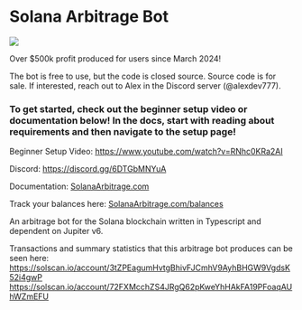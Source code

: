 # Solana Arbitrage Bot
[![](https://dcbadge.limes.pink/api/server/6DTGbMNYuA)](https://discord.gg/6DTGbMNYuA)

Over $500k profit produced for users since March 2024!

The bot is free to use, but the code is closed source.
Source code is for sale. If interested, reach out to Alex in the Discord server (@alexdev777).


### To get started, check out the beginner setup video or documentation below! In the docs, start with reading about requirements and then navigate to the setup page!

Beginner Setup Video: https://www.youtube.com/watch?v=RNhc0KRa2AI

Discord: https://discord.gg/6DTGbMNYuA

Documentation: [SolanaArbitrage.com](https://www.solanaarbitrage.com/)

Track your balances here: [SolanaArbitrage.com/balances](https://www.solanaarbitrage.com/balances)

An arbitrage bot for the Solana blockchain written in Typescript and dependent on Jupiter v6.

Transactions and summary statistics that this arbitrage bot produces can be seen here: 
https://solscan.io/account/3tZPEagumHvtgBhivFJCmhV9AyhBHGW9VgdsK52i4gwP
https://solscan.io/account/72FXMcchZS4JRgQ62pKweYhHAkFA19PFoaqAUhWZmEFU
